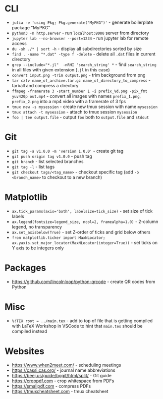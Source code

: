 
# CLI

* `julia -e 'using Pkg; Pkg.generate("MyPKG")'` - generate boilerplate package "MyPKG"
* `python3 -m http.server` - run `localhost:8000` server from directory
* `jupyter lab --no-browser --port=1234` - run jupyter lab for remote access
* `du -sh ./* | sort -h` - display all subdirectories sorted by size
* `find . -name "*.dat" -type f -delete` - delete all `.dat` files in current directory
* `grep --include="*.jl"  -nRHI 'search_string' *` - find `search_string` in all files with given extension (`.jl` in this case)
* `convert input.png -trim output.png` - trim background from png
* `tar czfv name_of_archive.tar.gz name_of_directory_to_compress` - tarball and compress a directory
* `ffmpeg -framerate 3 -start_number 1 -i prefix_%d.png -pix_fmt yuv420p out.mp4` - convert all
    images with names `prefix_1.png`, `prefix_2.png` into a mp4 video with a framerate of 3 fps
* `tmux new -s mysession` - create new tmux session with name `mysession`
* `tmux attach -t mysession` - attach to tmux session `mysession`
* `foo | tee output.file` - output `foo` both to `output.file` and `stdout`

# Git

* `git tag -a v1.0.0 -m 'version 1.0.0'` - create git tag
* `git push origin tag v1.0.0` - push tag
* `git branch` - list selected branches
* `git tag -l` - list tags
* `git checkout tags/<tag_name>` - checkout specific tag (add `-b <branch_name>` to checkout to a new branch)

# Matplotlib

* `ax.tick_params(axis='both', labelsize=tick_size)` - set size of tick labels
* `ax.legend(fontsize=legend_size, ncol=2, framealpha=1.0)` - 2-column legend, no transparency
* `ax.set_axisbelow(True)` - set Z-order of ticks and grid below others
* `from matplotlib.ticker import MaxNLocator; ax.yaxis.set_major_locator(MaxNLocator(integer=True))` - set ticks on Y axis to be integers only

# Packages

* https://github.com/lincolnloop/python-qrcode - create QR codes from Python

# Misc

* `%!TEX root = ../main.tex` - add to top of file that is getting compiled with LaTeX Workshop in VSCode to hint that `main.tex` should be compiled instead

# Websites

* https://www.when2meet.com/ - scheduling meetings
* https://cassi.cas.org/ - journal name abbreviations
* https://beej.us/guide/bggit/html/split/ - Git guide
* https://croppdf.com - crop whitespace from PDFs
* https://smallpdf.com - compress PDFs
* https://tmuxcheatsheet.com - tmux cheatsheet

